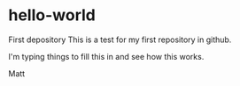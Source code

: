 # hello-world
First depository
This is a test for my first repository in github.

I'm typing things to fill this in and see how this works.

Matt
